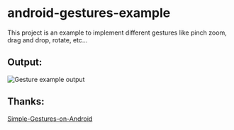 # android-gestures-example
This project is an example to implement different gestures like pinch zoom, drag and drop, rotate, etc...

## Output:

![Gesture example output](https://github.com/RumitPatel/android-gestures-example/blob/main/demo_images/android-gestures-demo.gif)

## Thanks:

[Simple-Gestures-on-Android](https://www.codeproject.com/Articles/319401/Simple-Gestures-on-Android)
